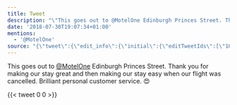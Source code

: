 ```yaml
---
title: Tweet
description: "\"This goes out to @MotelOne Edinburgh Princes Street. Thank you for making our stay great and then making our stay easy when our flight was cancelled.\nBrilliant personal customer service.\n\U0001F60D\""
date: '2018-07-30T19:07:34+01:00'
mentions:
  - '@MotelOne'
source: "{\"tweet\":{\"edit_info\":{\"initial\":{\"editTweetIds\":[\"1024014408224268290\"],\"editableUntil\":\"2018-07-30T20:30:34.845Z\",\"editsRemaining\":\"5\",\"isEditEligible\":true}},\"retweeted\":false,\"source\":\"<a href=\\\"http://twitter.com/download/android\\\" rel=\\\"nofollow\\\">Twitter for Android</a>\",\"entities\":{\"hashtags\":[],\"symbols\":[],\"user_mentions\":[{\"name\":\"Motel One\",\"screen_name\":\"MotelOne\",\"indices\":[\"17\",\"26\"],\"id_str\":\"44087347\",\"id\":\"44087347\"}],\"urls\":[]},\"display_text_range\":[\"0\",\"188\"],\"favorite_count\":\"0\",\"id_str\":\"1024014408224268290\",\"truncated\":false,\"retweet_count\":\"0\",\"id\":\"1024014408224268290\",\"created_at\":\"Mon Jul 30 19:30:34 +0000 2018\",\"favorited\":false,\"full_text\":\"This goes out to @MotelOne Edinburgh Princes Street. Thank you for making our stay great and then making our stay easy when our flight was cancelled.\\nBrilliant personal customer service.\\n\U0001F60D\",\"lang\":\"en\"}}"
---
```

This goes out to [@MotelOne](https://twitter.com/@MotelOne) Edinburgh Princes Street. Thank you for making our stay great and then making our stay easy when our flight was cancelled.
Brilliant personal customer service.
😍
    
{{< tweet 0 0 >}}
    
